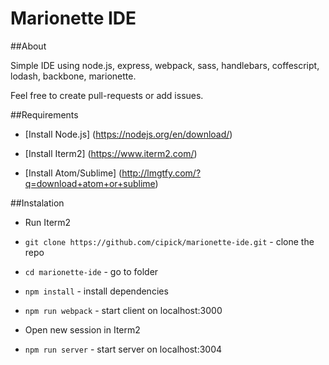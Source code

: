 # Marionette IDE

##About

Simple IDE using node.js, express, webpack, sass, handlebars, coffescript, lodash, backbone, marionette.

Feel free to create pull-requests or add issues.

##Requirements

* [Install Node.js] (https://nodejs.org/en/download/)

* [Install Iterm2] (https://www.iterm2.com/)

* [Install Atom/Sublime] (http://lmgtfy.com/?q=download+atom+or+sublime)

##Instalation

* Run Iterm2

* `git clone https://github.com/cipick/marionette-ide.git` - clone the repo

* `cd marionette-ide` - go to folder

* `npm install` - install dependencies

* `npm run webpack` - start client on localhost:3000

* Open new session in Iterm2

* `npm run server` - start server on localhost:3004
